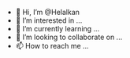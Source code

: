 - 👋 Hi, I’m @Helalkan
- 👀 I’m interested in ...
- 🌱 I’m currently learning ...
- 💞️ I’m looking to collaborate on ...
- 📫 How to reach me ...

<!---
Helalkan/Helalkan is a ✨ special ✨ repository because its `README.md` (this file) appears on your GitHub profile.
You can click the Preview link to take a look at your changes.
--->
